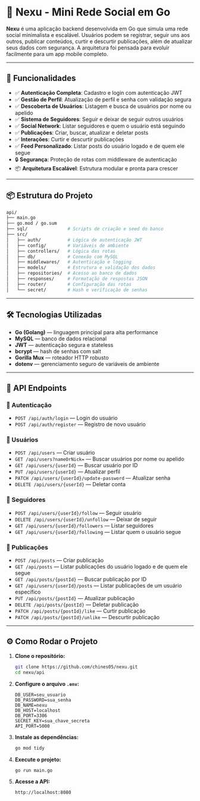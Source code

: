 # 📘 Nexu - Mini Rede Social em Go

**Nexu** é uma aplicação backend desenvolvida em Go que simula uma rede social minimalista e escalável. Usuários podem se registrar, seguir uns aos outros, publicar conteúdos, curtir e descurtir publicações, além de atualizar seus dados com segurança. A arquitetura foi pensada para evoluir facilmente para um app mobile completo.

---

## 🚀 Funcionalidades

- ✅ **Autenticação Completa**: Cadastro e login com autenticação JWT
- ✅ **Gestão de Perfil**: Atualização de perfil e senha com validação segura
- ✅ **Descoberta de Usuários**: Listagem e busca de usuários por nome ou apelido
- ✅ **Sistema de Seguidores**: Seguir e deixar de seguir outros usuários
- ✅ **Social Network**: Listar seguidores e quem o usuário está seguindo
- ✅ **Publicações**: Criar, buscar, atualizar e deletar posts
- ✅ **Interações**: Curtir e descurtir publicações
- ✅ **Feed Personalizado**: Listar posts do usuário logado e de quem ele segue
- 🔒 **Segurança**: Proteção de rotas com middleware de autenticação
- 📦 **Arquitetura Escalável**: Estrutura modular e pronta para crescer

---

## 📦 Estrutura do Projeto

```bash
api/
├── main.go
├── go.mod / go.sum
├── sql/               # Scripts de criação e seed do banco
├── src/
│   ├── auth/          # Lógica de autenticação JWT
│   ├── config/        # Variáveis de ambiente
│   ├── controllers/   # Lógica das rotas
│   ├── db/            # Conexão com MySQL
│   ├── middlewares/   # Autenticação e logging
│   ├── models/        # Estrutura e validação dos dados
│   ├── repositories/  # Acesso ao banco de dados
│   ├── responses/     # Formatação de respostas JSON
│   ├── router/        # Configuração das rotas
│   └── secret/        # Hash e verificação de senhas
```

---

## 🛠️ Tecnologias Utilizadas

- **Go (Golang)** — linguagem principal para alta performance
- **MySQL** — banco de dados relacional
- **JWT** — autenticação segura e stateless
- **bcrypt** — hash de senhas com salt
- **Gorilla Mux** — roteador HTTP robusto
- **dotenv** — gerenciamento seguro de variáveis de ambiente

---

## 📄 API Endpoints

### 🔐 Autenticação
- `POST /api/auth/login` — Login do usuário
- `POST /api/auth/register` — Registro de novo usuário

### 👤 Usuários
- `POST /api/users` — Criar usuário
- `GET /api/users?nameOrNick=` — Buscar usuários por nome ou apelido
- `GET /api/users/{userId}` — Buscar usuário por ID
- `PUT /api/users/{userId}` — Atualizar perfil
- `PATCH /api/users/{userId}/update-password` — Atualizar senha
- `DELETE /api/users/{userId}` — Deletar conta

### 👥 Seguidores
- `POST /api/users/{userId}/follow` — Seguir usuário
- `DELETE /api/users/{userId}/unfollow` — Deixar de seguir
- `GET /api/users/{userId}/followers` — Listar seguidores
- `GET /api/users/{userId}/following` — Listar quem o usuário segue

### 📝 Publicações
- `POST /api/posts` — Criar publicação
- `GET /api/posts` — Listar publicações do usuário logado e de quem ele segue
- `GET /api/posts/{postId}` — Buscar publicação por ID
- `GET /api/users/{userId}/posts` — Listar publicações de um usuário específico
- `PUT /api/posts/{postId}` — Atualizar publicação
- `DELETE /api/posts/{postId}` — Deletar publicação
- `PATCH /api/posts/{postId}/like` — Curtir publicação
- `PATCH /api/posts/{postId}/unlike` — Descurtir publicação

---

## ⚙️ Como Rodar o Projeto

1. **Clone o repositório:**
   ```bash
   git clone https://github.com/chines05/nexu.git
   cd nexu/api
   ```

2. **Configure o arquivo `.env`:**
   ```env
   DB_USER=seu_usuario
   DB_PASSWORD=sua_senha
   DB_NAME=nexu
   DB_HOST=localhost
   DB_PORT=3306
   SECRET_KEY=sua_chave_secreta
   API_PORT=5000
   ```

3. **Instale as dependências:**
   ```bash
   go mod tidy
   ```

4. **Execute o projeto:**
   ```bash
   go run main.go
   ```

5. **Acesse a API:**
   ```
   http://localhost:8080
   ```
